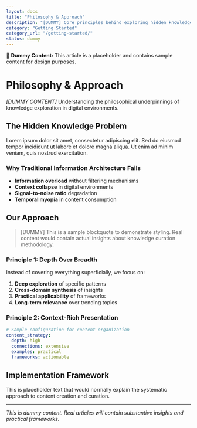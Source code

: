 ```yaml
---
layout: docs
title: "Philosophy & Approach"
description: "[DUMMY] Core principles behind exploring hidden knowledge patterns"
category: "Getting Started"
category_url: "/getting-started/"
status: dummy
---
```


<div class="dummy-notice">
  📝 <strong>Dummy Content:</strong> This article is a placeholder and contains sample content for design purposes.
</div>

# Philosophy & Approach

*[DUMMY CONTENT]* Understanding the philosophical underpinnings of knowledge exploration in digital environments.

## The Hidden Knowledge Problem

Lorem ipsum dolor sit amet, consectetur adipiscing elit. Sed do eiusmod tempor incididunt ut labore et dolore magna aliqua. Ut enim ad minim veniam, quis nostrud exercitation.

### Why Traditional Information Architecture Fails

- **Information overload** without filtering mechanisms
- **Context collapse** in digital environments  
- **Signal-to-noise ratio** degradation
- **Temporal myopia** in content consumption

## Our Approach

> [DUMMY] This is a sample blockquote to demonstrate styling. Real content would contain actual insights about knowledge curation methodology.

### Principle 1: Depth Over Breadth

Instead of covering everything superficially, we focus on:

1. **Deep exploration** of specific patterns
2. **Cross-domain synthesis** of insights
3. **Practical applicability** of frameworks
4. **Long-term relevance** over trending topics

### Principle 2: Context-Rich Presentation  

```yaml
# Sample configuration for content organization
content_strategy:
  depth: high
  connections: extensive
  examples: practical
  frameworks: actionable
```

## Implementation Framework

This is placeholder text that would normally explain the systematic approach to content creation and curation.

---

*This is dummy content. Real articles will contain substantive insights and practical frameworks.*